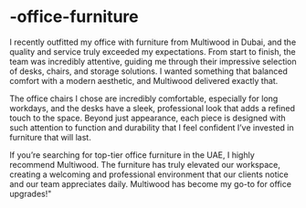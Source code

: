 # -office-furniture

I recently outfitted my office with furniture from Multiwood in Dubai, and the quality and service truly exceeded my expectations. From start to finish, the team was incredibly attentive, guiding me through their impressive selection of desks, chairs, and storage solutions. I wanted something that balanced comfort with a modern aesthetic, and Multiwood delivered exactly that.

The office chairs I chose are incredibly comfortable, especially for long workdays, and the desks have a sleek, professional look that adds a refined touch to the space. Beyond just appearance, each piece is designed with such attention to function and durability that I feel confident I’ve invested in furniture that will last.

If you’re searching for top-tier office furniture in the UAE, I highly recommend Multiwood. The furniture has truly elevated our workspace, creating a welcoming and professional environment that our clients notice and our team appreciates daily. Multiwood has become my go-to for office upgrades!"






